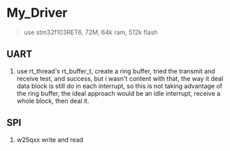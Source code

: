 # My_Driver

> use stm32f103RET6, 72M, 64k ram, 512k flash

## UART

1. use rt_thread's rt_buffer_t, create a ring buffer, tried the transmit and receive test, and success, but i wasn't content with that, the way it deal data block is still do in each interrupt, so this is not taking advantage of the ring buffer, the ideal approach would be an idle interrupt, receive a whole block, then deal it.

## SPI

1. w25qxx write and read
